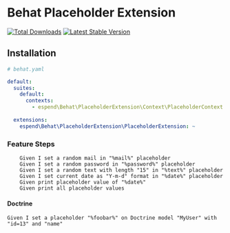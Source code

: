 # Behat Placeholder Extension

[![Total Downloads](https://poser.pugx.org/espend/behat-placeholder-extension/downloads.png)](https://packagist.org/packages/espend/behat-placeholder-extension)
[![Latest Stable Version](https://poser.pugx.org/espend/behat-placeholder-extension/v/stable.png)](https://packagist.org/packages/espend/behat-placeholder-extension)

## Installation

```yaml
# behat.yaml

default:
  suites:
    default:
      contexts:
        - espend\Behat\PlaceholderExtension\Context\PlaceholderContext
  
  extensions:
    espend\Behat\PlaceholderExtension\PlaceholderExtension: ~
```

### Feature Steps

```
    Given I set a random mail in "%mail%" placeholder
    Given I set a random password in "%password%" placeholder
    Given I set a random text with length "15" in "%text%" placeholder
    Given I set current date as "Y-m-d" format in "%date%" placeholder
    Given print placeholder value of "%date%"
    Given print all placeholder values
```

#### Doctrine

```
Given I set a placeholder "%foobar%" on Doctrine model "MyUser" with "id=13" and "name"
```
